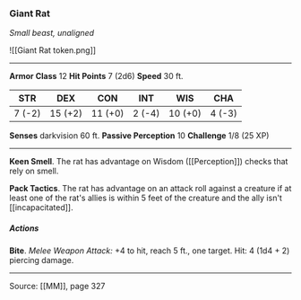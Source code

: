 ### Giant Rat
_Small beast, unaligned_

![[Giant Rat token.png]]


---

**Armor Class** 12
**Hit Points** 7 (2d6)
**Speed** 30 ft.

| STR     | DEX     | CON     | INT     | WIS     | CHA     |
|---------|---------|---------|---------|---------|---------|
| 7 (-2) | 15 (+2) | 11 (+0) | 2 (-4) | 10 (+0) | 4 (-3) |

**Senses** darkvision 60 ft.
**Passive Perception** 10
**Challenge** 1/8 (25 XP)

---

**Keen Smell**. The rat has advantage on Wisdom ([[Perception]]) checks that rely on smell.

**Pack Tactics**. The rat has advantage on an attack roll against a creature if at least one of the rat's allies is within 5 feet of the creature and the ally isn't [[incapacitated]].

##### Actions
**Bite**. _Melee Weapon Attack:_ +4 to hit, reach 5 ft., one target. Hit: 4 (1d4 + 2) piercing damage.


---

Source: [[MM]], page 327